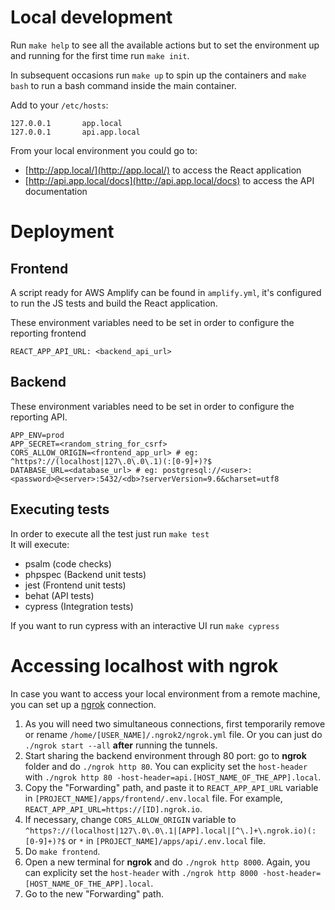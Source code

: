 # Local development

Run `make help` to see all the available actions but to set the environment up and running for the first time run `make init`.

In subsequent occasions run `make up` to spin up the containers and `make bash` to run a bash command inside the main container.

Add to your `/etc/hosts`:

```
127.0.0.1       app.local
127.0.0.1       api.app.local
```

From your local environment you could go to:

 * [http://app.local/](http://app.local/) to access the React application
 * [http://api.app.local/docs](http://api.app.local/docs) to access the API documentation

# Deployment

## Frontend

A script ready for AWS Amplify can be found in `amplify.yml`, it's configured to run the JS tests and build the React application.

These environment variables need to be set in order to configure the reporting frontend
 
```dotenv
REACT_APP_API_URL: <backend_api_url>
```

## Backend

These environment variables need to be set in order to configure the reporting API.

```dotenv
APP_ENV=prod
APP_SECRET=<random_string_for_csrf>
CORS_ALLOW_ORIGIN=<frontend_app_url> # eg: ^https?://(localhost|127\.0\.0\.1)(:[0-9]+)?$
DATABASE_URL=<database_url> # eg: postgresql://<user>:<password>@<server>:5432/<db>?serverVersion=9.6&charset=utf8
```

## Executing tests
In order to execute all the test just run `make test`  
It will execute:
 - psalm (code checks)
 - phpspec (Backend unit tests)
 - jest (Frontend unit tests)
 - behat (API tests)
 - cypress (Integration tests)

If you want to run cypress with an interactive UI run `make cypress`

# Accessing localhost with ngrok

In case you want to access your local environment from a remote machine, you can set up a [ngrok](https://ngrok.com/) connection.

1. As you will need two simultaneous connections, first temporarily remove or rename `/home/[USER_NAME]/.ngrok2/ngrok.yml` file. Or you can just do `./ngrok start --all` **after** running the tunnels.
2. Start sharing the backend environment through 80 port: go to **ngrok** folder and do `./ngrok http 80`. You can explicity set the `host-header` with `./ngrok http 80 -host-header=api.[HOST_NAME_OF_THE_APP].local`.
3. Copy the "Forwarding" path, and paste it to `REACT_APP_API_URL` variable in `[PROJECT_NAME]/apps/frontend/.env.local` file. For example, `REACT_APP_API_URL=https://[ID].ngrok.io`.
4. If necessary, change `CORS_ALLOW_ORIGIN` variable to `^https?://(localhost|127\.0\.0\.1|[APP].local|[^\.]+\.ngrok.io)(:[0-9]+)?$` or `*` in `[PROJECT_NAME]/apps/api/.env.local` file.
5. Do `make frontend`.
6. Open a new terminal for **ngrok** and do `./ngrok http 8000`. Again, you can explicity set the `host-header` with `./ngrok http 8000 -host-header=[HOST_NAME_OF_THE_APP].local`.
7. Go to the new "Forwarding" path.
